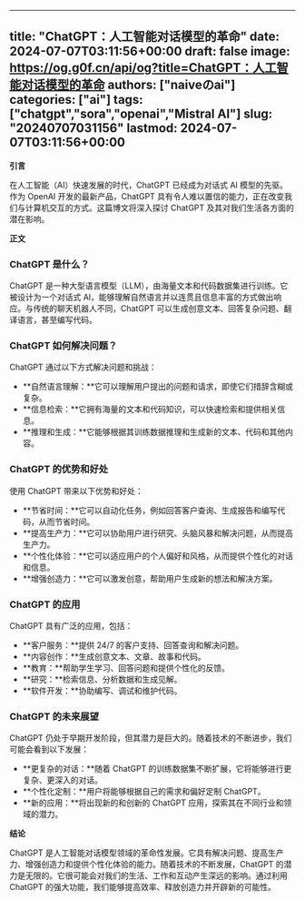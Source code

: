 
---
title: "ChatGPT：人工智能对话模型的革命"
date: 2024-07-07T03:11:56+00:00
draft: false
image: https://og.g0f.cn/api/og?title=ChatGPT：人工智能对话模型的革命
authors: ["naiveのai"]
categories: ["ai"]
tags: ["chatgpt","sora","openai","Mistral AI"]
slug: "20240707031156"
lastmod: 2024-07-07T03:11:56+00:00
---
**引言**

在人工智能（AI）快速发展的时代，ChatGPT 已经成为对话式 AI 模型的先驱。作为 OpenAI 开发的最新产品，ChatGPT 具有令人难以置信的能力，正在改变我们与计算机交互的方式。这篇博文将深入探讨 ChatGPT 及其对我们生活各方面的潜在影响。

**正文**

### ChatGPT 是什么？

ChatGPT 是一种大型语言模型（LLM），由海量文本和代码数据集进行训练。它被设计为一个对话式 AI，能够理解自然语言并以连贯且信息丰富的方式做出响应。与传统的聊天机器人不同，ChatGPT 可以生成创意文本、回答复杂问题、翻译语言，甚至编写代码。

### ChatGPT 如何解决问题？

ChatGPT 通过以下方式解决问题和挑战：

- **自然语言理解：**它可以理解用户提出的问题和请求，即使它们措辞含糊或复杂。
- **信息检索：**它拥有海量的文本和代码知识，可以快速检索和提供相关信息。
- **推理和生成：**它能够根据其训练数据推理和生成新的文本、代码和其他内容。

### ChatGPT 的优势和好处

使用 ChatGPT 带来以下优势和好处：

- **节省时间：**它可以自动化任务，例如回答客户查询、生成报告和编写代码，从而节省时间。
- **提高生产力：**它可以协助用户进行研究、头脑风暴和解决问题，从而提高生产力。
- **个性化体验：**它可以适应用户的个人偏好和风格，从而提供个性化的对话和信息。
- **增强创造力：**它可以激发创意，帮助用户生成新的想法和解决方案。

### ChatGPT 的应用

ChatGPT 具有广泛的应用，包括：

- **客户服务：**提供 24/7 的客户支持、回答查询和解决问题。
- **内容创作：**生成创意文本、文章、故事和代码。
- **教育：**帮助学生学习、回答问题和提供个性化的反馈。
- **研究：**检索信息、分析数据和生成见解。
- **软件开发：**协助编写、调试和维护代码。

### ChatGPT 的未来展望

ChatGPT 仍处于早期开发阶段，但其潜力是巨大的。随着技术的不断进步，我们可能会看到以下发展：

- **更复杂的对话：**随着 ChatGPT 的训练数据集不断扩展，它将能够进行更复杂、更深入的对话。
- **个性化定制：**用户将能够根据自己的需求和偏好定制 ChatGPT。
- **新的应用：**将出现新的和创新的 ChatGPT 应用，探索其在不同行业和领域的潜力。

**结论**

ChatGPT 是人工智能对话模型领域的革命性发展。它具有解决问题、提高生产力、增强创造力和提供个性化体验的能力。随着技术的不断发展，ChatGPT 的潜力是无限的。它很可能会对我们的生活、工作和互动产生深远的影响。通过利用 ChatGPT 的强大功能，我们能够提高效率、释放创造力并开辟新的可能性。
